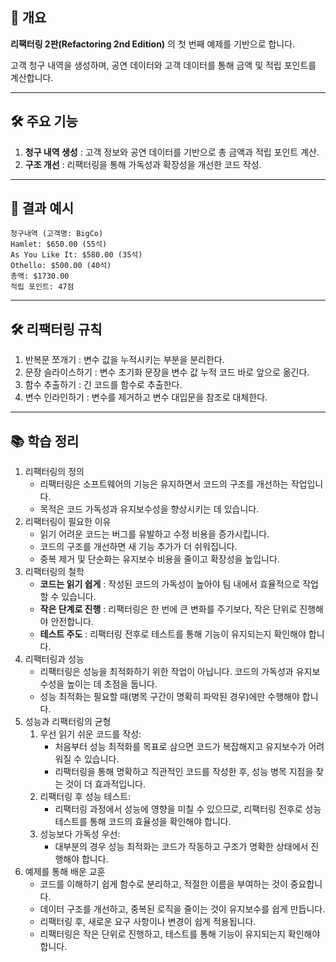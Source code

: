 ## 📖 개요

**리팩터링 2판(Refactoring 2nd Edition)** 의 첫 번째 예제를 기반으로 합니다.

고객 청구 내역을 생성하며, 공연 데이터와 고객 데이터를 통해 금액 및 적립 포인트를 계산합니다.

---

## 🛠️ 주요 기능

1. **청구 내역 생성** : 고객 정보와 공연 데이터를 기반으로 총 금액과 적립 포인트 계산.
2. **구조 개선** : 리팩터링을 통해 가독성과 확장성을 개선한 코드 작성.

---

## 📝 결과 예시

```
청구내역 (고객명: BigCo)
Hamlet: $650.00 (55석)
As You Like It: $580.00 (35석)
Othello: $500.00 (40석)
총액: $1730.00
적립 포인트: 47점

```

---

## 🛠️ 리팩터링 규칙

1. 반복문 쪼개기 : 변수 값을 누적시키는 부분을 분리한다.
2. 문장 슬라이스하기 : 변수 초기화 문장을 변수 값 누적 코드 바로 앞으로 옮긴다.
3. 함수 추출하기 : 긴 코드를 함수로 추출한다.
4. 변수 인라인하기 : 변수를 제거하고 변수 대입문을 참조로 대체한다.

---

## 📚 학습 정리

1. 리팩터링의 정의
    - 리팩터링은 소프트웨어의 기능은 유지하면서 코드의 구조를 개선하는 작업입니다.
    - 목적은 코드 가독성과 유지보수성을 향상시키는 데 있습니다.
2. 리팩터링이 필요한 이유
    - 읽기 어려운 코드는 버그를 유발하고 수정 비용을 증가시킵니다.
    - 코드의 구조를 개선하면 새 기능 추가가 더 쉬워집니다.
    - 중복 제거 및 단순화는 유지보수 비용을 줄이고 확장성을 높입니다.
3. 리팩터링의 철학
    - **코드는 읽기 쉽게** : 작성된 코드의 가독성이 높아야 팀 내에서 효율적으로 작업할 수 있습니다.
    - **작은 단계로 진행** : 리팩터링은 한 번에 큰 변화를 주기보다, 작은 단위로 진행해야 안전합니다.
    - **테스트 주도** : 리팩터링 전후로 테스트를 통해 기능이 유지되는지 확인해야 합니다.
4. 리팩터링과 성능
    - 리팩터링은 성능을 최적화하기 위한 작업이 아닙니다. 코드의 가독성과 유지보수성을 높이는 데 초점을 둡니다.
    - 성능 최적화는 필요할 때(병목 구간이 명확히 파악된 경우)에만 수행해야 합니다.
5. 성능과 리팩터링의 균형
    1. 우선 읽기 쉬운 코드를 작성:
        - 처음부터 성능 최적화를 목표로 삼으면 코드가 복잡해지고 유지보수가 어려워질 수 있습니다.
        - 리팩터링을 통해 명확하고 직관적인 코드를 작성한 후, 성능 병목 지점을 찾는 것이 더 효과적입니다.
    2. 리팩터링 후 성능 테스트:
        - 리팩터링 과정에서 성능에 영향을 미칠 수 있으므로, 리팩터링 전후로 성능 테스트를 통해 코드의 효율성을 확인해야 합니다.
    3. 성능보다 가독성 우선:
        - 대부분의 경우 성능 최적화는 코드가 작동하고 구조가 명확한 상태에서 진행해야 합니다.
6. 예제를 통해 배운 교훈
    - 코드를 이해하기 쉽게 함수로 분리하고, 적절한 이름을 부여하는 것이 중요합니다.
    - 데이터 구조를 개선하고, 중복된 로직을 줄이는 것이 유지보수를 쉽게 만듭니다.
    - 리팩터링 후, 새로운 요구 사항이나 변경이 쉽게 적용됩니다.
    - 리팩터링은 작은 단위로 진행하고, 테스트를 통해 기능이 유지되는지 확인해야 합니다.
